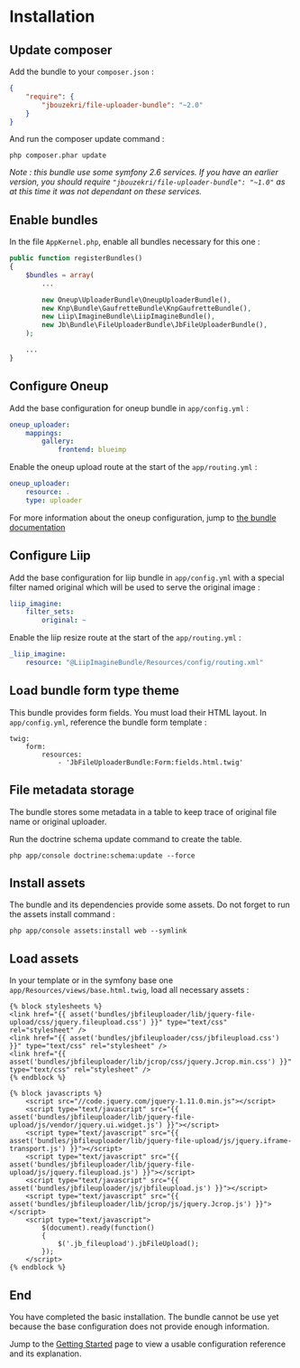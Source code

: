 Installation
============

Update composer
---------------

Add the bundle to your `composer.json` :

``` json
{
    "require": {
        "jbouzekri/file-uploader-bundle": "~2.0"
    }
}
```

And run the composer update command :

```
php composer.phar update
```

_Note : this bundle use some symfony 2.6 services. If you have an earlier version, you should require
`"jbouzekri/file-uploader-bundle": "~1.0"` as at this time it was not dependant on these services._

Enable bundles
--------------

In the file `AppKernel.php`, enable all bundles necessary for this one :

``` php
public function registerBundles()
{
    $bundles = array(
        ...

        new Oneup\UploaderBundle\OneupUploaderBundle(),
        new Knp\Bundle\GaufretteBundle\KnpGaufretteBundle(),
        new Liip\ImagineBundle\LiipImagineBundle(),
        new Jb\Bundle\FileUploaderBundle\JbFileUploaderBundle(),
    );

    ...
}
```

Configure Oneup
---------------

Add the base configuration for oneup bundle in `app/config.yml` :

``` yml
oneup_uploader:
    mappings:
        gallery:
            frontend: blueimp
```

Enable the oneup upload route at the start of the `app/routing.yml` :

``` yml
oneup_uploader:
    resource: .
    type: uploader
```

For more information about the oneup configuration, jump to  [the bundle documentation](https://github.com/1up-lab/OneupUploaderBundle/blob/master/Resources/doc/index.md)

Configure Liip
--------------

Add the base configuration for liip bundle in `app/config.yml` with a special filter named original which will be used to serve the original image :

``` yml
liip_imagine:
    filter_sets:
        original: ~
```

Enable the liip resize route at the start of the `app/routing.yml` :

``` yml
_liip_imagine:
    resource: "@LiipImagineBundle/Resources/config/routing.xml"
```

Load bundle form type theme
---------------------------

This bundle provides form fields. You must load their HTML layout. In `app/config.yml`, reference the bundle form template :

```
twig:
    form:
        resources:
            - 'JbFileUploaderBundle:Form:fields.html.twig'
```

File metadata storage
---------------------

The bundle stores some metadata in a table to keep trace of original file name or original uploader.

Run the doctrine schema update command to create the table.

```
php app/console doctrine:schema:update --force
```

Install assets
--------------

The bundle and its dependencies provide some assets. Do not forget to run the assets install command :

```
php app/console assets:install web --symlink
```

Load assets
-----------

In your template or in the symfony base one `app/Resources/views/base.html.twig`, load all necessary assets :

``` twig
{% block stylesheets %}
<link href="{{ asset('bundles/jbfileuploader/lib/jquery-file-upload/css/jquery.fileupload.css') }}" type="text/css" rel="stylesheet" />
<link href="{{ asset('bundles/jbfileuploader/css/jbfileupload.css') }}" type="text/css" rel="stylesheet" />
<link href="{{ asset('bundles/jbfileuploader/lib/jcrop/css/jquery.Jcrop.min.css') }}" type="text/css" rel="stylesheet" />
{% endblock %}

{% block javascripts %}
    <script src="//code.jquery.com/jquery-1.11.0.min.js"></script>
    <script type="text/javascript" src="{{ asset('bundles/jbfileuploader/lib/jquery-file-upload/js/vendor/jquery.ui.widget.js') }}"></script>
    <script type="text/javascript" src="{{ asset('bundles/jbfileuploader/lib/jquery-file-upload/js/jquery.iframe-transport.js') }}"></script>
    <script type="text/javascript" src="{{ asset('bundles/jbfileuploader/lib/jquery-file-upload/js/jquery.fileupload.js') }}"></script>
    <script type="text/javascript" src="{{ asset('bundles/jbfileuploader/js/jbfileupload.js') }}"></script>
    <script type="text/javascript" src="{{ asset('bundles/jbfileuploader/lib/jcrop/js/jquery.Jcrop.js') }}"></script>
    <script type="text/javascript">
        $(document).ready(function()
        {
            $('.jb_fileupload').jbFileUpload();
        });
    </script>
{% endblock %}
```

End
---

You have completed the basic installation. The bundle cannot be use yet because the base configuration does not provide enough information.

Jump to the [Getting Started](getting_started.md) page to view a usable configuration reference and its explanation.
